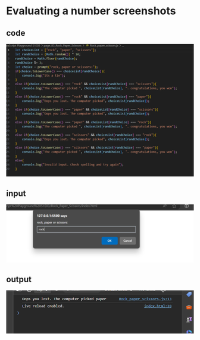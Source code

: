 # Evaluating a number screenshots

## code
![code](screenshots/code.png)
## input
![Input](screenshots/input.png)
## output
![Output](screenshots/output.png)
